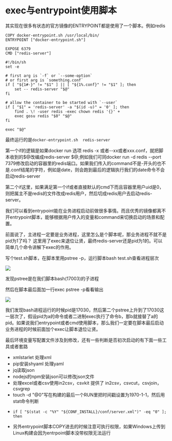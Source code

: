 # exec与entrypoint使用脚本

其实现在很多有状态的官方镜像的ENTRYPOINT都是使用了一个脚本。例如redis

```text
COPY docker-entrypoint.sh /usr/local/bin/
ENTRYPOINT ["docker-entrypoint.sh"]

EXPOSE 6379
CMD ["redis-server"]
```

```text
#!/bin/sh
set -e

# first arg is `-f` or `--some-option`
# or first arg is `something.conf`
if [ "${1#-}" != "$1" ] || [ "${1%.conf}" != "$1" ]; then
	set -- redis-server "$@"
fi

# allow the container to be started with `--user`
if [ "$1" = 'redis-server' -a "$(id -u)" = '0' ]; then
	find . \! -user redis -exec chown redis '{}' +
	exec gosu redis "$0" "$@"
fi

exec "$@"
```

最终运行的是`docker-entrypoint.sh  redis-server`

第一个if的逻辑是如果docker run 选项 redis -x 或者--xx或者xxx.conf，就把脚本收到的$@改编成redis-server $@,例如我们可同docker run -d redis --port 7379修改启动的容器里的redis端口。如果我们传入的command不是-开头的也不是.conf结尾的字符，例如是date，则会跑到最后的逻辑执行我们的date命令不会启动redis-server

第二个if这里，如果满足第一个if或者直接默认的cmd下而且容器里用户uid是0，则把属主不是redis的文件改成redis用户，然后切成redis用户去启动redis-server。

我们可以看到entrypoint能在业务进程启动前做很多事情。而且优秀的镜像都离不开entrypoint脚本，能够根据用户传入的变量和command来切换启动的场景和配置。

前面说了，主进程一定要是业务进程，这里怎么是个脚本呢，那业务进程不就不是pid为1了吗？ 这里用了exec来退位让贤，最终redis-server还是pid为1的。可以简单几个命令讲解下exec的作用。

写个test.sh脚本，在脚本里用pstree -p，运行脚本bash test.sh查看进程层次

![](../../.gitbook/assets/image%20%282%29.png)

发现pstree是在我们脚本bash\(17003\)的子进程

然后在脚本最后面加一行exec pstree -p看看输出

![](../../.gitbook/assets/image%20%2823%29.png)

我们发现bash进程运行的时候pid是17030，然后第二个pstree上升到了17030这一层次了，假设pid为a的命令或者二进制exec执行了命令b，那b就接替了a的pid。如果说我们entrypoint或者cmd使用脚本，那么我们一定要在脚本最后启动业务进程的时候前面加个exec让脚本退位让贤。

最后环境变量写配置文件涉及到修改，还有一些判断是否初次启动的有下面一些工具或者套路

* xmlstarlet 处理xml
* pip安装shyaml 处理yaml
* jq读取json
* nodejs的npm安装json可以修改json文件
* 处理excel或者csv使用in2csv，csvkit 提供了 in2csv，csvcut，csvjoin，csvgrep
* touch -d "@0"写在构建的最后一个RUN里把时间戳设置为1970-1-1，然后用stat命令判断
* ```text
  if [ "$(stat -c "%Y" "${CONF_INSTALL}/conf/server.xml")" -eq "0" ]; then
  ```
* 另外entrypoint脚本COPY进去的时候注意可执行权限，如果Windows上传到Linux构建会因为entrpoint脚本没带权限无法运行

